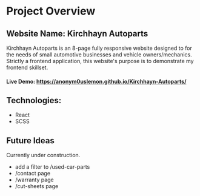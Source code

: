 # Project Overview

## Website Name: Kirchhayn Autoparts

Kirchhayn Autoparts is an 8-page fully responsive website designed to for the needs of small automotive businesses and vehicle owners/mechanics. Strictly a frontend application, this website's purpose is to demonstrate my frontend skillset. 

#### Live Demo:  https://anonym0uslemon.github.io/Kirchhayn-Autoparts/

## Technologies:

- React
- SCSS

## Future Ideas
Currently under construction. 

+ add a filter to /used-car-parts
+ /contact page
+ /warranty page
+ /cut-sheets page


